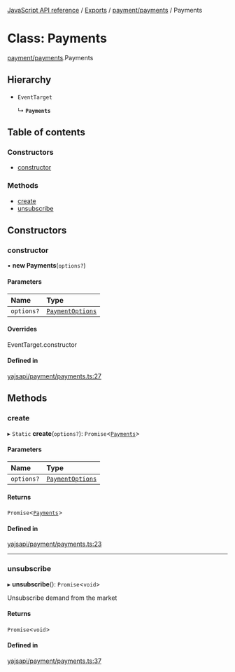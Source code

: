 [JavaScript API reference](../README) / [Exports](../modules) / [payment/payments](../modules/payment_payments) / Payments

# Class: Payments

[payment/payments](../modules/payment_payments).Payments

## Hierarchy

- `EventTarget`

  ↳ **`Payments`**

## Table of contents

### Constructors

- [constructor](payment_payments.Payments#constructor)

### Methods

- [create](payment_payments.Payments#create)
- [unsubscribe](payment_payments.Payments#unsubscribe)

## Constructors

### constructor

• **new Payments**(`options?`)

#### Parameters

| Name | Type |
| :------ | :------ |
| `options?` | [`PaymentOptions`](../interfaces/payment_payments.PaymentOptions) |

#### Overrides

EventTarget.constructor

#### Defined in

[yajsapi/payment/payments.ts:27](https://github.com/golemfactory/yajsapi/blob/d7422f1/yajsapi/payment/payments.ts#L27)

## Methods

### create

▸ `Static` **create**(`options?`): `Promise`<[`Payments`](payment_payments.Payments)\>

#### Parameters

| Name | Type |
| :------ | :------ |
| `options?` | [`PaymentOptions`](../interfaces/payment_payments.PaymentOptions) |

#### Returns

`Promise`<[`Payments`](payment_payments.Payments)\>

#### Defined in

[yajsapi/payment/payments.ts:23](https://github.com/golemfactory/yajsapi/blob/d7422f1/yajsapi/payment/payments.ts#L23)

___

### unsubscribe

▸ **unsubscribe**(): `Promise`<`void`\>

Unsubscribe demand from the market

#### Returns

`Promise`<`void`\>

#### Defined in

[yajsapi/payment/payments.ts:37](https://github.com/golemfactory/yajsapi/blob/d7422f1/yajsapi/payment/payments.ts#L37)
